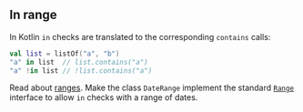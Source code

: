 ## In range

In Kotlin `in` checks are translated to the corresponding `contains` calls:

```kotlin
val list = listOf("a", "b")
"a" in list  // list.contains("a")
"a" !in list // !list.contains("a")
```

Read about [ranges](http://kotlinlang.org/docs/reference/ranges.html).
Make the class `DateRange` implement the standard
[`Range`](http://kotlinlang.org/api/latest/jvm/stdlib/kotlin/-range/index.html)
interface to allow `in` checks with a range of dates.